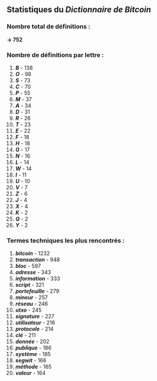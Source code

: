 ## Statistiques du *Dictionnaire de Bitcoin*

### Nombre total de définitions : 
**-> 752**

### Nombre de définitions par lettre :
1. ***B*** - 138
2. ***O*** - 98
3. ***S*** - 73
4. ***C*** - 70
5. ***P*** - 55
6. ***M*** - 37
7. ***A*** - 34
8. ***D*** - 31
9. ***R*** - 26
10. ***T*** - 23
11. ***E*** - 22
12. ***F*** - 18
13. ***H*** - 18
14. ***G*** - 17
15. ***N*** - 16
16. ***L*** - 14
17. ***W*** - 14
18. ***I*** - 11
19. ***U*** - 10
20. ***V*** - 7
21. ***Z*** - 6
22. ***J*** - 4
23. ***X*** - 4
24. ***K*** - 2
25. ***Q*** - 2
26. ***Y*** - 2

### Termes techniques les plus rencontrés :
1. ***bitcoin*** - 1232
2. ***transaction*** - 948
3. ***bloc*** - 597
4. ***adresse*** - 343
5. ***information*** - 333
6. ***script*** - 321
7. ***portefeuille*** - 279
8. ***mineur*** - 257
9. ***réseau*** - 246
10. ***utxo*** - 245
11. ***signature*** - 227
12. ***utilisateur*** - 216
13. ***protocole*** - 214
14. ***clé*** - 211
15. ***donnée*** - 202
16. ***publique*** - 186
17. ***système*** - 185
18. ***segwit*** - 166
19. ***méthode*** - 165
20. ***valeur*** - 164
